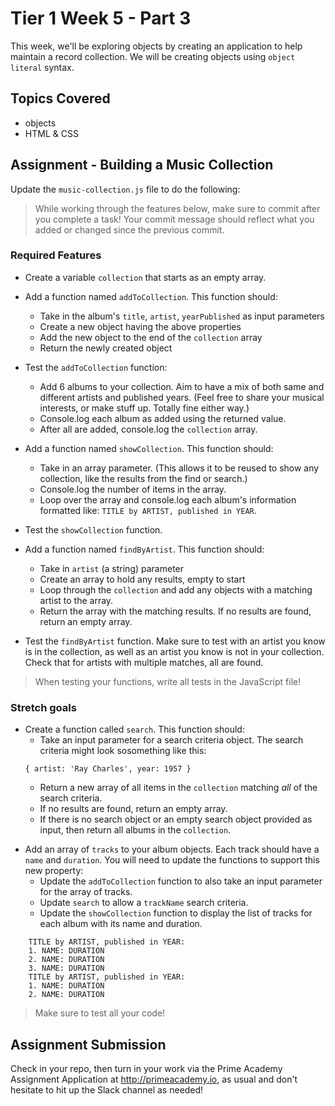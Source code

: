 # Tier 1 Week 5 - Part 3

This week, we'll be exploring objects by creating an application to help maintain a record collection. We will be creating objects using `object literal` syntax.

## Topics Covered

- objects
- HTML & CSS

## Assignment - Building a Music Collection

Update the `music-collection.js` file to do the following:

> While working through the features below, make sure to commit after you complete a task! Your commit message should reflect what you added or changed since the previous commit.

### Required Features

* Create a variable `collection` that starts as an empty array.

* Add a function named `addToCollection`. This function should:
  * Take in the album's `title`, `artist`, `yearPublished` as input parameters
  * Create a new object having the above properties
  * Add the new object to the end of the `collection` array
  * Return the newly created object

* Test the `addToCollection` function:
  * Add 6 albums to your collection. Aim to have a mix of both same and different artists and published years. (Feel free to share your musical interests, or make stuff up. Totally fine either way.)
  * Console.log each album as added using the returned value.
  * After all are added, console.log the `collection` array.

* Add a function named `showCollection`. This function should:  
  * Take in an array parameter. (This allows it to be reused to show any collection, like the results from the find or search.)
  * Console.log the number of items in the array.
  * Loop over the array and console.log each album's information formatted like: `TITLE by ARTIST, published in YEAR`.

* Test the `showCollection` function.

* Add a function named `findByArtist`. This function should:
  * Take in `artist` (a string) parameter
  * Create an array to hold any results, empty to start
  * Loop through the `collection` and add any objects with a matching artist to the array.
  * Return the array with the matching results. If no results are found, return an empty array.

* Test the `findByArtist` function. Make sure to test with an artist you know is in the collection, as well as an artist you know is not in your collection. Check that for artists with multiple matches, all are found.

> When testing your functions, write all tests in the JavaScript file!


### Stretch goals

* Create a function called `search`. This function should:
  * Take an input parameter for a search criteria object. The search criteria might look sosomething like this:
  ```
  { artist: 'Ray Charles', year: 1957 }
  ```
  * Return a new array of all items in the `collection` matching *all* of the search criteria.
  - If no results are found, return an empty array.
  - If there is no search object or an empty search object provided as input, then return all albums in the `collection`.

- Add an array of `tracks` to your album objects. Each track should have a `name` and `duration`. You will need to update the functions to support this new property:
  * Update the `addToCollection` function to also take an input parameter for the array of tracks.
  - Update `search` to allow a `trackName` search criteria.
  - Update the `showCollection` function to display the list of tracks for each album with its name and duration.
```
    TITLE by ARTIST, published in YEAR:
    1. NAME: DURATION
    2. NAME: DURATION
    3. NAME: DURATION
    TITLE by ARTIST, published in YEAR:
    1. NAME: DURATION
    2. NAME: DURATION
```

> Make sure to test all your code!


## Assignment Submission
Check in your repo, then turn in your work via the Prime Academy Assignment Application at http://primeacademy.io, as usual and don't hesitate to hit up the Slack channel as needed!
